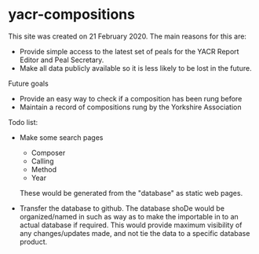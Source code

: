 yacr-compositions
=================

This site was created on 21 February 2020.  The main reasons for this are:

* Provide simple access to the latest set of peals for the YACR Report Editor and Peal Secretary.
* Make all data publicly available so it is less likely to be lost in the future.

Future goals

* Provide an easy way to check if a composition has been rung before
* Maintain a record of compositions rung by the Yorkshire Association

Todo list:

* Make some search pages
  * Composer
  * Calling
  * Method
  * Year
  
  These would be generated from the "database" as static web pages.

* Transfer the database to github.  The database shoDe would be organized/named in such as way as to make the importable in to an actual database if required.  This would provide maximum visibility of any changes/updates made, and not tie the data to a specific database product.
